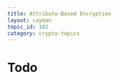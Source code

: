 ```yaml
---
title: Attribute-Based Encryption
layout: cayman
topic_id: 102
category: crypto-topics
---
```


# Todo
